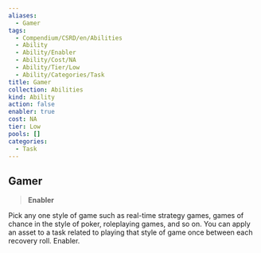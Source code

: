 ```yaml
---
aliases:
  - Gamer
tags:
  - Compendium/CSRD/en/Abilities
  - Ability
  - Ability/Enabler
  - Ability/Cost/NA
  - Ability/Tier/Low
  - Ability/Categories/Task
title: Gamer
collection: Abilities
kind: Ability
action: false
enabler: true
cost: NA
tier: Low
pools: []
categories:
  - Task
---
```

## Gamer    
>**Enabler**  
    
Pick any one style of game such as real-time strategy games, games of chance in the style of poker, roleplaying games, and so on. You can apply an asset to a task related to playing that style of game once between each recovery roll. Enabler.